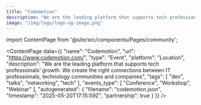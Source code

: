 ```yaml
---
title: "Codemotion"
description: "We are the leading platform that supports tech professionals’ growth. We create the right connections between IT professionals, technology communities and companies"
image: "/img/logo/logo-og-image.png"
---
```

import ContentPage from '@site/src/components/Pages/community';

<ContentPage
    data={{
  "name": "Codemotion",
  "url": "https://www.codemotion.com/",
  "type": "Event",
  "platform": "Location",
  "description": "We are the leading platform that supports tech professionals’ growth. We create the right connections between IT professionals, technology communities and companies",
  "tags": [
    "dev",
    "talks",
    "networking",
    "tech"
  ],
  "events_type": [
    "Conference",
    "Workshop",
    "Webinar"
  ],
  "autogenerated": {
    "filename": "codemotion.json",
    "timestamp": "2025-05-20T17:15:59Z",
    "partnership": true
  }
}}
/>
